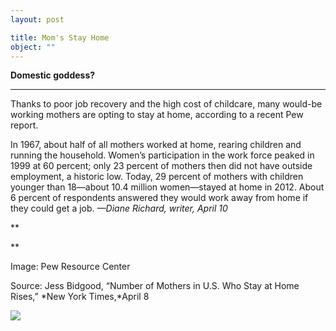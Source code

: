 ```yaml
---
layout: post

title: Mom's Stay Home
object: ""
---
```

**Domestic goddess?**

****

Thanks to poor job recovery and the high cost of childcare, many would-be working mothers are opting to stay at home, according to a recent Pew report.

In 1967, about half of all mothers worked at home, rearing children and running the household. Women’s participation in the work force peaked in 1999 at 60 percent; only 23 percent of mothers then did not have outside employment, a historic low. Today, 29 percent of mothers with children younger than 18—about 10.4 million women—stayed at home in 2012. About 6 percent of respondents answered they would work away from home if they could get a job.
 *—Diane Richard, writer, April 10*

**

**

Image: Pew Resource Center

Source: Jess Bidgood, “Number of Mothers in U.S. Who Stay at Home Rises,” *New York Times,*April 8

![]({{siteurl.base}}/images/14-04-9_L2011.20.5_StayHomeMomEDIT-1.png)
